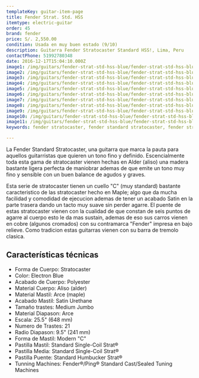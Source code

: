 ```yaml
---
templateKey: guitar-item-page
title: Fender Strat. Std. HSS
itemtype: electric-guitar
order: 45
brand: fender
price: S/. 2,550.00
condition: Usada en muy buen estado (9/10)
description: Guitarra Fender Stratocaster Standard HSS!, Lima, Peru
contactPhone: 51992780348
date: 2016-12-17T15:04:10.000Z
image1: /img/guitars/fender-strat-std-hss-blue/fender-strat-std-hss-blue-01.jpg
image2: /img/guitars/fender-strat-std-hss-blue/fender-strat-std-hss-blue-02.jpg
image3: /img/guitars/fender-strat-std-hss-blue/fender-strat-std-hss-blue-03.jpg
image4: /img/guitars/fender-strat-std-hss-blue/fender-strat-std-hss-blue-04.jpg
image5: /img/guitars/fender-strat-std-hss-blue/fender-strat-std-hss-blue-05.jpg
image6: /img/guitars/fender-strat-std-hss-blue/fender-strat-std-hss-blue-06.jpg
image7: /img/guitars/fender-strat-std-hss-blue/fender-strat-std-hss-blue-07.jpg
image8: /img/guitars/fender-strat-std-hss-blue/fender-strat-std-hss-blue-08.jpg
image9: /img/guitars/fender-strat-std-hss-blue/fender-strat-std-hss-blue-09.jpg
image10: /img/guitars/fender-strat-std-hss-blue/fender-strat-std-hss-blue-10.jpg
image11: /img/guitars/fender-strat-std-hss-blue/fender-strat-std-hss-blue-11.jpg
keywords: fender stratocaster, fender standard stratocaster, fender stratocaster hss, fender stratocaster standard HSS

---
```

La Fender Standard Stratocaster, una guitarra que marca la pauta para aquellos guitarristas que quieren un tono fino y definido. Escencialmente toda esta gama de stratocaster vienen hechas en Alder (aliso) una madera bastante ligera perfecta de maniobrar ademas de que emite un tono muy fino y sensible con un buen balance de agudos y graves.

Esta serie de stratocaster tienen un cuello "C" (muy standard) bastante caracteristico de las stratocaster hecho en Maple; algo que da mucha facilidad y comodidad de ejecucion ademas de tener un acabado Satin en la parte trasera dando un tacto muy suave sin perder agarre. El puente de estas stratocaster vienen con la cualidad de que constan de seis puntos de agarre al cuerpo esto le da mas sustain, ademas de eso sus carros vienen en cobre (algunos cromados) con su contramarca "Fender" impresa en bajo relieve. Como tradicion estas guitarras vienen con su barra de tremolo clasica.

## Características técnicas

* Forma de Cuerpo: Stratocaster
* Color: Electron Blue
* Acabado de Cuerpo: Polyester
* Material Cuerpo: Aliso (alder)
* Material Mastil: Arce (maple)
* Acabado Mastil: Satin Urethane
* Tamaño trastes: Medium Jumbo
* Material Diapason: Arce
* Escala: 25.5" (648 mm)
* Numero de Trastes: 21
* Radio Diapason: 9.5" (241 mm)
* Forma de Mastil: Modern "C"
* Pastilla Mastil: Standard Single-Coil Strat®
* Pastilla Media: Standard Single-Coil Strat®
* Pastilla Puente: Standard Humbucker Strat®
* Tunning Machines: Fender®/Ping® Standard Cast/Sealed Tuning Machines